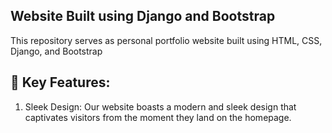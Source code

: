 ## Website Built using Django and Bootstrap

This repository serves as personal portfolio website built using HTML, CSS, Django, and Bootstrap

## 🚀 Key Features:

1. Sleek Design: Our website boasts a modern and sleek design that captivates visitors from the moment they land on the homepage.
